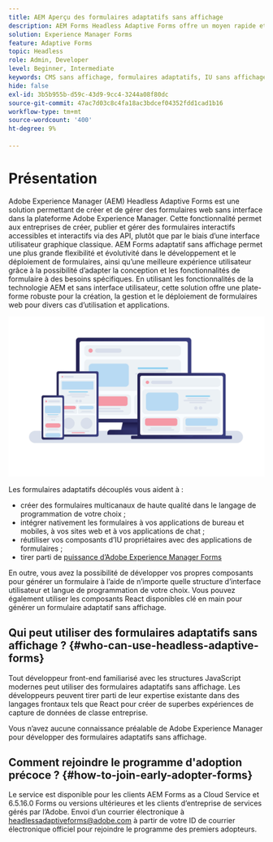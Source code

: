 ```yaml
---
title: AEM Aperçu des formulaires adaptatifs sans affichage
description: AEM Forms Headless Adaptive Forms offre un moyen rapide et efficace de créer des formulaires pour diverses plates-formes, notamment les systèmes de gestion de contenu (CMS) sans affichage ou avec affichage, les applications React, les applications sur une seule page (SPA), les applications web, les applications mobiles, Amazon Alexa, l’assistant Google, WhatsApp, etc. Avec le Forms adaptatif sans affichage, vous pouvez rationaliser le processus de création de formulaires, ce qui facilite la collecte de données de vos utilisateurs sur différents appareils et plateformes.
solution: Experience Manager Forms
feature: Adaptive Forms
topic: Headless
role: Admin, Developer
level: Beginner, Intermediate
keywords: CMS sans affichage, formulaires adaptatifs, IU sans affichage, CMS avec affichage, assistants vocaux, alexa, chatbots, architecture WhatsApp
hide: false
exl-id: 3b5b955b-d59c-43d9-9cc4-3244a08f80dc
source-git-commit: 47ac7d03c8c4fa18ac3bdcef04352fdd1cad1b16
workflow-type: tm+mt
source-wordcount: '400'
ht-degree: 9%

---
```


# Présentation

Adobe Experience Manager (AEM) Headless Adaptive Forms est une solution permettant de créer et de gérer des formulaires web sans interface dans la plateforme Adobe Experience Manager. Cette fonctionnalité permet aux entreprises de créer, publier et gérer des formulaires interactifs accessibles et interactifs via des API, plutôt que par le biais d’une interface utilisateur graphique classique. AEM Forms adaptatif sans affichage permet une plus grande flexibilité et évolutivité dans le développement et le déploiement de formulaires, ainsi qu’une meilleure expérience utilisateur grâce à la possibilité d’adapter la conception et les fonctionnalités de formulaire à des besoins spécifiques. En utilisant les fonctionnalités de la technologie AEM et sans interface utilisateur, cette solution offre une plate-forme robuste pour la création, la gestion et le déploiement de formulaires web pour divers cas d’utilisation et applications.

![Créer et générer nativement un formulaire sur n’importe quel site web, application ou interaction non visuelle](/help/assets/headless-forms-for-any-device.jpeg)

Les formulaires adaptatifs découplés vous aident à :

* créer des formulaires multicanaux de haute qualité dans le langage de programmation de votre choix ;
* intégrer nativement les formulaires à vos applications de bureau et mobiles, à vos sites web et à vos applications de chat ;
* réutiliser vos composants d’IU propriétaires avec des applications de formulaires ;
* tirer parti de [puissance d’Adobe Experience Manager Forms](https://experienceleague.adobe.com/docs/experience-manager-65/forms/getting-started/introduction-aem-forms.html)

En outre, vous avez la possibilité de développer vos propres composants pour générer un formulaire à l’aide de n’importe quelle structure d’interface utilisateur et langue de programmation de votre choix. Vous pouvez également utiliser les composants React disponibles clé en main pour générer un formulaire adaptatif sans affichage.

## Qui peut utiliser des formulaires adaptatifs sans affichage ? {#who-can-use-headless-adaptive-forms}

Tout développeur front-end familiarisé avec les structures JavaScript modernes peut utiliser des formulaires adaptatifs sans affichage. Les développeurs peuvent tirer parti de leur expertise existante dans des langages frontaux tels que React pour créer de superbes expériences de capture de données de classe entreprise.

Vous n’avez aucune connaissance préalable de Adobe Experience Manager pour développer des formulaires adaptatifs sans affichage.

## Comment rejoindre le programme d&#39;adoption précoce ? {#how-to-join-early-adopter-forms}

Le service est disponible pour les clients AEM Forms as a Cloud Service et 6.5.16.0 Forms ou versions ultérieures et les clients d’entreprise de services gérés par l’Adobe. Envoi d’un courrier électronique à [headlessadaptiveforms@adobe.com](mailto:headlessadaptiveforms@adobe.com) à partir de votre ID de courrier électronique officiel pour rejoindre le programme des premiers adopteurs.

